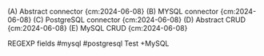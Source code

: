 
(A) Abstract connector {cm:2024-06-08}
(B) MYSQL connector {cm:2024-06-08}
(C) PostgreSQL connector {cm:2024-06-08}
(D) Abstract CRUD {cm:2024-06-08}
(E) MySQL CRUD {cm:2024-06-08}

REGEXP fields #mysql #postgresql
Test +MySQL